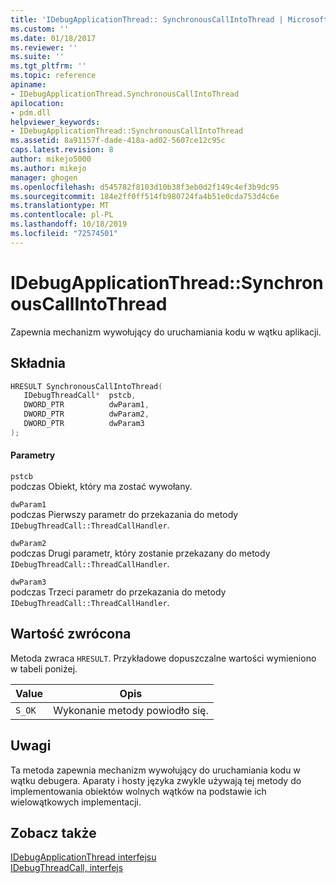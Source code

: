 ```yaml
---
title: 'IDebugApplicationThread:: SynchronousCallIntoThread | Microsoft Docs'
ms.custom: ''
ms.date: 01/18/2017
ms.reviewer: ''
ms.suite: ''
ms.tgt_pltfrm: ''
ms.topic: reference
apiname:
- IDebugApplicationThread.SynchronousCallIntoThread
apilocation:
- pdm.dll
helpviewer_keywords:
- IDebugApplicationThread::SynchronousCallIntoThread
ms.assetid: 8a91157f-dade-418a-ad02-5607ce12c95c
caps.latest.revision: 8
author: mikejo5000
ms.author: mikejo
manager: ghogen
ms.openlocfilehash: d545782f8103d10b38f3eb0d2f149c4ef3b9dc95
ms.sourcegitcommit: 184e2ff0ff514fb980724fa4b51e0cda753d4c6e
ms.translationtype: MT
ms.contentlocale: pl-PL
ms.lasthandoff: 10/18/2019
ms.locfileid: "72574501"
---
```

# <a name="idebugapplicationthreadsynchronouscallintothread"></a>IDebugApplicationThread::SynchronousCallIntoThread
Zapewnia mechanizm wywołujący do uruchamiania kodu w wątku aplikacji.  
  
## <a name="syntax"></a>Składnia  
  
```cpp
HRESULT SynchronousCallIntoThread(  
   IDebugThreadCall*  pstcb,  
   DWORD_PTR          dwParam1,  
   DWORD_PTR          dwParam2,  
   DWORD_PTR          dwParam3  
);  
```  
  
#### <a name="parameters"></a>Parametry  
 `pstcb`  
 podczas Obiekt, który ma zostać wywołany.  
  
 `dwParam1`  
 podczas Pierwszy parametr do przekazania do metody `IDebugThreadCall::ThreadCallHandler`.  
  
 `dwParam2`  
 podczas Drugi parametr, który zostanie przekazany do metody `IDebugThreadCall::ThreadCallHandler`.  
  
 `dwParam3`  
 podczas Trzeci parametr do przekazania do metody `IDebugThreadCall::ThreadCallHandler`.  
  
## <a name="return-value"></a>Wartość zwrócona  
 Metoda zwraca `HRESULT`. Przykładowe dopuszczalne wartości wymieniono w tabeli poniżej.  
  
|Value|Opis|  
|-----------|-----------------|  
|`S_OK`|Wykonanie metody powiodło się.|  
  
## <a name="remarks"></a>Uwagi  
 Ta metoda zapewnia mechanizm wywołujący do uruchamiania kodu w wątku debugera. Aparaty i hosty języka zwykle używają tej metody do implementowania obiektów wolnych wątków na podstawie ich wielowątkowych implementacji.  
  
## <a name="see-also"></a>Zobacz także  
 [IDebugApplicationThread  interfejsu](../../winscript/reference/idebugapplicationthread-interface.md)  
 [IDebugThreadCall, interfejs](../../winscript/reference/idebugthreadcall-interface.md)